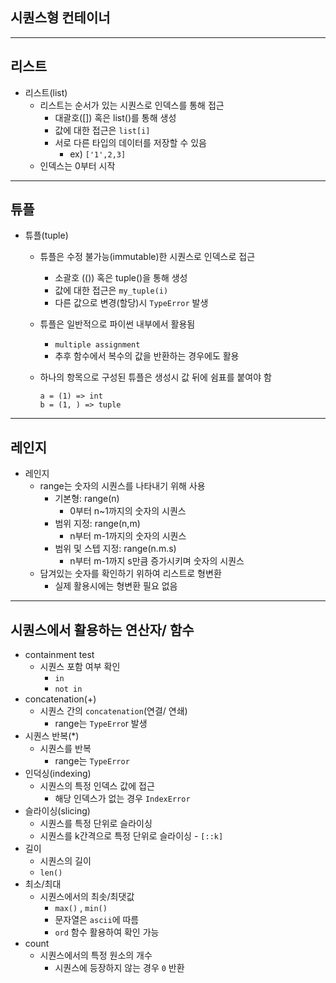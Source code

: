 ## 시퀀스형 컨테이너

---

## 리스트



* 리스트(list)
  * 리스트는 순서가 있는 시퀀스로 인덱스를 통해 접근
    * 대괄호([]) 혹은 list()를 통해 생성
    * 값에 대한 접근은 `list[i]`
    * 서로 다른 타입의 데이터를 저장할 수 있음
      * ex) `['1',2,3]`
  * 인덱스는 0부터 시작



---

## 튜플



* 튜플(tuple)

  * 튜플은 수정 불가능(immutable)한 시퀀스로 인덱스로 접근

    * 소괄호 (()) 혹은 tuple()을 통해 생성
    * 값에 대한 접근은 `my_tuple(i)`
    * 다른 값으로 변경(할당)시 `TypeError` 발생

  * 튜플은 일반적으로 파이썬 내부에서 활용됨

    * `multiple assignment`
    * 추후 함수에서 복수의 값을 반환하는 경우에도 활용

  * 하나의 항목으로 구성된 튜플은 생성시 값 뒤에 쉼표를 붙여야 함

    ```
    a = (1) => int
    b = (1, ) => tuple
    ```

    

---

## 레인지



* 레인지 
  * range는 숫자의 시퀀스를 나타내기 위해 사용
    * 기본형: range(n)
      * 0부터 n~1까지의 숫자의 시퀀스
    * 범위 지정: range(n,m)
      * n부터 m-1까지의 숫자의 시퀀스
    * 범위 및 스텝 지정: range(n.m.s)
      * n부터 m-1까지 s만큼 증가시키며 숫자의 시퀀스
  * 담겨있는 숫자를 확인하기 위하여 리스트로 형변환
    * 실제 활용시에는 형변환 필요 없음



---

## 시퀀스에서 활용하는 연산자/ 함수



* containment test
  * 시퀀스 포함 여부 확인
    * `in`
    * `not in`
* concatenation(+)
  * 시퀀스 간의 `concatenation`(연결/ 연쇄)
    * range는 `TypeErro`r 발생
* 시퀀스 반복(*)
  * 시퀀스를 반복
    * range는 `TypeError`
* 인덕싱(indexing)
  * 시퀀스의 특정 인덱스 값에 접근
    * 해당 인덱스가 없는 경우 `IndexError`
* 슬라이싱(slicing)
  * 시퀀스를 특정 단위로 슬라이싱
  * 시퀀스를 k간격으로 특정 단위로 슬라이싱 - `[::k]`
* 길이
  * 시퀀스의 길이
  * `len()`
* 최소/최대
  * 시퀀스에서의 최솟/최댓값
    * `max()` , `min()`
    * 문자열은 `ascii`에 따름
    * `ord` 함수 활용하여 확인 가능
* count
  * 시퀀스에서의 특정 원소의 개수
    * 시퀀스에 등장하지 않는 경우 `0` 반환